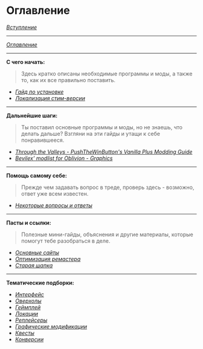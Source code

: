 # Оглавление

[*Вступление*](Вступление.md)

------

[*Оглавление*](Оглавление.md)

------

**С чего начать:**  
> Здесь кратко описаны необходимые программы и моды, а также то, как их все правильно поставить.

+ [*Гайд по установке*](01_Guides/Гайд_по_установке.md)
+ [*Локализация стим-версии*](01_Guides/Локализация_стим-версии.md)


------

**Дальнейшие шаги:**  
> Ты поставил основные программы и моды, но не знаешь, что делать дальше? Взгляни на эти гайды и утащи к себе понравившееся.

+ [*Through the Valleys - PushTheWinButton's Vanilla Plus Modding Guide*](https://www.nexusmods.com/oblivion/mods/51105)
+ [*Bevilex' modlist for Oblivion - Graphics*](https://www.nexusmods.com/oblivion/mods/47591)


------

**Помощь самому себе:**  
> Прежде чем задавать вопрос в треде, проверь здесь - возможно, ответ уже всем известен.

+ [*Некоторые вопросы и ответы*](01_Guides/Некоторые_вопросы_и_ответы.md)

------

**Пасты и ссылки:**  
> Полезные мини-гайды, объяснения и другие материалы, которые помогут тебе разобраться в деле.

+ [*Основные сайты*](01_Guides/Основные_сайты.md)
+ [*Оптимизация ремастера*](/01_Guides/Оптимизация_ремастера.md)
+ [*Старая шапка*](https://pastebin.com/k2yZtFeP)

------

**Тематические подборки:**

+ [*Интерфейс*](02_Suggested_mods/01_Интерфейс.md)
+ [*Оверхолы*](02_Suggested_mods/02_Оверхолы.md)
+ [*Геймплей*](02_Suggested_mods/03_Геймплей.md)
+ [*Локации*](02_Suggested_mods/04_Локации.md)
+ [*Реплейсеры*](02_Suggested_mods/05_Реплейсеры.md)
+ [*Графические модификации*](02_Suggested_mods/06_Графические_модификации.md)
+ [*Квесты*](02_Suggested_mods/07_Квесты.md)
+ [*Конверсии*](02_Suggested_mods/08_Конверсии.md)
